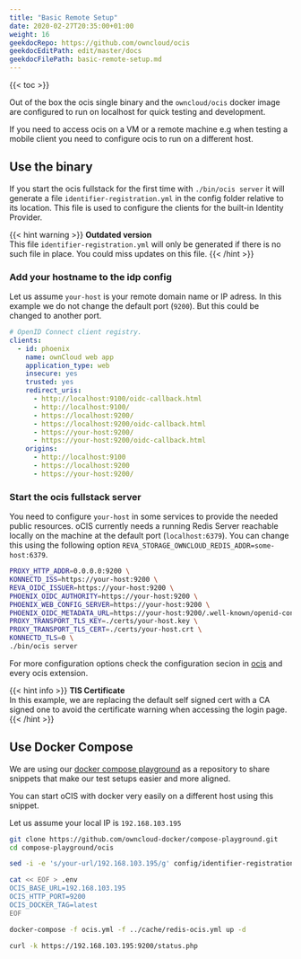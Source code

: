 ```yaml
---
title: "Basic Remote Setup"
date: 2020-02-27T20:35:00+01:00
weight: 16
geekdocRepo: https://github.com/owncloud/ocis
geekdocEditPath: edit/master/docs
geekdocFilePath: basic-remote-setup.md
---
```


{{< toc >}}

Out of the box the ocis single binary and the `owncloud/ocis` docker image are configured to run on localhost for quick testing and development.

If you need to access ocis on a VM or a remote machine e.g when testing a mobile client you need to configure ocis to run on a different host.

## Use the binary

If you start the ocis fullstack for the first time with `./bin/ocis server` it will generate a file `identifier-registration.yml` in the config folder relative to its location. This file is used to configure the clients for the built-in Identity Provider.

{{< hint warning >}}
**Outdated version**\
This file `identifier-registration.yml` will only be generated if there is no such file in place. You could miss updates on this file.
{{< /hint >}}

### Add your hostname to the idp config

Let us assume `your-host` is your remote domain name or IP adress. In this example we do not change the default port (`9200`). But this could be changed to another port.

```yaml {linenos=table,hl_lines=["13-14",18]}
# OpenID Connect client registry.
clients:
  - id: phoenix
    name: ownCloud web app
    application_type: web
    insecure: yes
    trusted: yes
    redirect_uris:
      - http://localhost:9100/oidc-callback.html
      - http://localhost:9100/
      - https://localhost:9200/
      - https://localhost:9200/oidc-callback.html
      - https://your-host:9200/
      - https://your-host:9200/oidc-callback.html
    origins:
      - http://localhost:9100
      - https://localhost:9200
      - https://your-host:9200/
```

### Start the ocis fullstack server

You need to configure `your-host` in some services to provide the needed public resources. oCIS currently needs a running Redis Server reachable locally on the machine at the default port (`localhost:6379`). You can change this using the following option `REVA_STORAGE_OWNCLOUD_REDIS_ADDR=some-host:6379`.

```bash
PROXY_HTTP_ADDR=0.0.0.0:9200 \
KONNECTD_ISS=https://your-host:9200 \
REVA_OIDC_ISSUER=https://your-host:9200 \
PHOENIX_OIDC_AUTHORITY=https://your-host:9200 \
PHOENIX_WEB_CONFIG_SERVER=https://your-host:9200 \
PHOENIX_OIDC_METADATA_URL=https://your-host:9200/.well-known/openid-configuration \
PROXY_TRANSPORT_TLS_KEY=./certs/your-host.key \
PROXY_TRANSPORT_TLS_CERT=./certs/your-host.crt \
KONNECTD_TLS=0 \
./bin/ocis server
```

For more configuration options check the configuration secion in [ocis](https://owncloud.github.io/ocis/configuration/) and every ocis extension.

{{< hint info >}}
**TlS Certificate**\
In this example, we are replacing the default self signed cert with a CA signed one to avoid the certificate warning when accessing the login page.
{{< /hint >}}

## Use Docker Compose

We are using our [docker compose playground](https://github.com/owncloud-docker/compose-playground) as a repository to share snippets that make our test setups easier and more aligned.

You can start oCIS with docker very easily on a different host using this snippet.

Let us assume your local IP is `192.168.103.195`

```bash
git clone https://github.com/owncloud-docker/compose-playground.git
cd compose-playground/ocis

sed -i -e 's/your-url/192.168.103.195/g' config/identifier-registration.yml

cat << EOF > .env
OCIS_BASE_URL=192.168.103.195
OCIS_HTTP_PORT=9200
OCIS_DOCKER_TAG=latest
EOF

docker-compose -f ocis.yml -f ../cache/redis-ocis.yml up -d

curl -k https://192.168.103.195:9200/status.php
```
